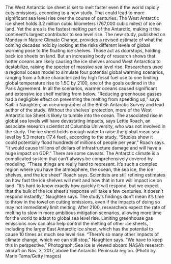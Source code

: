 The West Antarctic ice sheet is set to melt faster even if the world rapidly cuts emissions, according to a new study. That could lead to more significant sea level rise over the course of centuries.
The West Antarctic ice sheet holds 3.2 million cubic kilometers (767,000 cubic miles) of ice on land. Yet the area is the fastest melting part of the Antarctic, making it the continent’s largest contributor to sea level rise.
The new study, published on Monday in Nature Climate Change, provides a revised estimate of what the coming decades hold by looking at the risks different levels of global warming pose to the floating ice shelves. Those act as doorstops, holding back ice sheets on land. But an increasing body of research shows that hotter oceans are likely causing the ice shelves around West Antarctica to destabilize, raising the specter of massive sea level rise.
Researchers used a regional ocean model to simulate four potential global warming scenarios, ranging from a future characterized by high fossil fuel use to one limiting global temperature rise to 1.5C by 2100, one of the goals outlined in the Paris Agreement. In all the scenarios, warmer oceans caused significant and extensive ice shelf melting from below.
“Reducing greenhouse gasses had a negligible effect on preventing the melting from speeding up,” says Kaitlin Naughten, an oceanographer at the British Antarctic Survey and lead author of the study.
Without the shelves’ protection, more of the West Antarctic Ice Sheet is likely to tumble into the ocean. The associated rise in global sea levels will have devastating impacts, says Lettie Roach, an associate research scientist at Columbia University, who was not involved in the study. The ice sheet holds enough water to raise the global mean sea level by 5.3 meters (17.4 feet), according to the study.
“Studies show it could potentially flood hundreds of millions of people per year,” Roach says. “It would cause trillions of dollars of infrastructure damage and will have a huge impact on GDP.”
There are some caveats. The Antarctic climate is a complicated system that can’t always be comprehensively covered by modeling. “These things are really hard to represent. It’s such a complex region where you have the atmosphere, the ocean, the sea ice, the ice shelves, and the ice sheet” Roach says.
Scientists are still refining estimates on how fast the ice shelves will melt and how that in turn will impact ice on land. “It’s hard to know exactly how quickly it will respond, but we expect that the bulk of the ice sheet’s response will take a few centuries. It doesn’t respond instantly,” Naughten says.
The study’s findings don’t mean it’s time to throw in the towel on cutting emissions, even if the impacts of doing so may not immediately limit melting. After 2100, researchers expect the rate of melting to slow in more ambitious mitigation scenarios, allowing more time for the world to adapt to global sea level rise. Limiting greenhouse gas emissions now can also help control the melting of other ice sheets, including the larger East Antarctic ice sheet, which has the potential to cause 10 times as much sea level rise.
“There’s so many other impacts of climate change, which we can still stop,” Naughten says. “We have to keep this in perspective.”
Photograph: Sea ice is viewed aboard NASA’s research aircraft on Nov. 3, 2017, above the Antarctic Peninsula region. (Photo by Mario Tama/Getty Images)